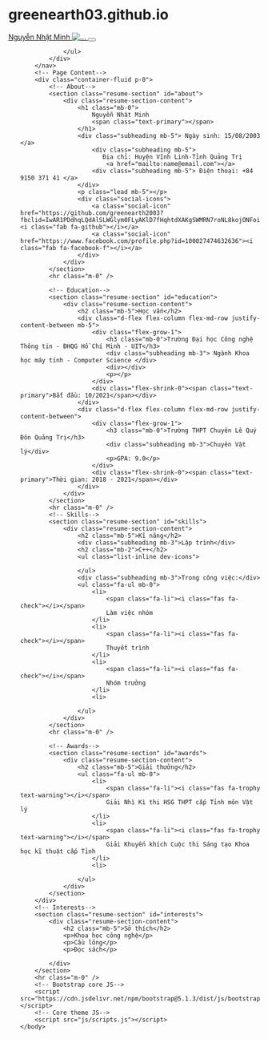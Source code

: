 # greenearth03.github.io
<html lang="en">
    <head>
        <meta charset="utf-8" />
        <meta name="viewport" content="width=device-width, initial-scale=1, shrink-to-fit=no" />
        <meta name="description" content="" />
        <meta name="author" content="" />
        <title>Resume - Start Bootstrap Theme</title>
        <link rel="icon" type="image/x-icon" href="assets/img/favicon.ico" />
        <!-- Font Awesome icons (free version)-->
        <script src="https://use.fontawesome.com/releases/v5.15.4/js/all.js" crossorigin="anonymous"></script>
        <!-- Google fonts-->
        <link href="https://fonts.googleapis.com/css?family=Saira+Extra+Condensed:500,700" rel="stylesheet" type="text/css" />
        <link href="https://fonts.googleapis.com/css?family=Muli:400,400i,800,800i" rel="stylesheet" type="text/css" />
        <!-- Core theme CSS (includes Bootstrap)-->
        <link href="css/styles.css" rel="stylesheet" />
    </head>
    <body id="page-top">
        <!-- Navigation-->
        <nav class="navbar navbar-expand-lg navbar-dark bg-primary fixed-top" id="sideNav">
            <a class="navbar-brand js-scroll-trigger" href="#page-top">
                <span class="d-block d-lg-none">Nguyễn Nhật Minh</span>
                <span class="d-none d-lg-block"><img class="img-fluid img-profile rounded-circle mx-auto mb-2" src="assets/img/profile.png" alt="..." /></span>
            </a>
            <button class="navbar-toggler" type="button" data-bs-toggle="collapse" data-bs-target="#navbarResponsive" aria-controls="navbarResponsive" aria-expanded="false" aria-label="Toggle navigation"><span class="navbar-toggler-icon"></span></button>
            <div class="collapse navbar-collapse" id="navbarResponsive">
                <ul class="navbar-nav">
            
                </ul>
            </div>
        </nav>
        <!-- Page Content-->
        <div class="container-fluid p-0">
            <!-- About-->
            <section class="resume-section" id="about">
                <div class="resume-section-content">
                    <h1 class="mb-0">
                        Nguyễn Nhật Minh
                        <span class="text-primary"></span>
                    </h1>
                    <div class="subheading mb-5"> Ngày sinh: 15/08/2003 </a>
                        <div class="subheading mb-5">
                           Địa chỉ: Huyện Vĩnh Linh-Tỉnh Quảng Trị
                            <a href="mailto:name@email.com"></a>
                        <div class="subheading mb-5"> Điện thoại: +84 9150 371 41 </a>
                    </div>
                    <p class="lead mb-5"></p>
                    <div class="social-icons">
                        <a class="social-icon" href="https://github.com/greenearth2003?fbclid=IwAR1PDdhqLQdAlSLWGlym0FLyAKlD7fHqhtdXAKgSWMRN7roNL8kojONFois"><i class="fab fa-github"></i></a>
                        <a class="social-icon" href="https://www.facebook.com/profile.php?id=100027474632636"><i class="fab fa-facebook-f"></i></a>
                    </div>
                </div>
            </section>
            <hr class="m-0" />
           
            <!-- Education-->
            <section class="resume-section" id="education">
                <div class="resume-section-content">
                    <h2 class="mb-5">Học vấn</h2>
                    <div class="d-flex flex-column flex-md-row justify-content-between mb-5">
                        <div class="flex-grow-1">
                            <h3 class="mb-0">Trường Đại học Công nghệ Thông tin - ĐHQG Hồ Chí Minh - UIT</h3>
                            <div class="subheading mb-3"> Ngành Khoa học máy tính - Computer Science </div>
                            <div></div>
                            <p></p>
                        </div>
                        <div class="flex-shrink-0"><span class="text-primary">Bắt đầu: 10/2021</span></div>
                    </div>
                    <div class="d-flex flex-column flex-md-row justify-content-between">
                        <div class="flex-grow-1">
                            <h3 class="mb-0">Trường THPT Chuyên Lê Quý Đôn Quảng Trị</h3>
                            <div class="subheading mb-3">Chuyên Vật lý</div>
                            <p>GPA: 9.0</p>
                        </div>
                        <div class="flex-shrink-0"><span class="text-primary">Thời gian: 2018 - 2021</span></div>
                    </div>
                </div>
            </section>
            <hr class="m-0" />
            <!-- Skills-->
            <section class="resume-section" id="skills">
                <div class="resume-section-content">
                    <h2 class="mb-5">Kĩ năng</h2>
                    <div class="subheading mb-3">Lập trình</div>
                    <h2 class="mb-2">C++</h2>
                    <ul class="list-inline dev-icons">
                       
                    </ul>
                    <div class="subheading mb-3">Trong công việc:</div>
                    <ul class="fa-ul mb-0">
                        <li>
                            <span class="fa-li"><i class="fas fa-check"></i></span>
                            Làm việc nhóm
                        </li>
                        <li>
                            <span class="fa-li"><i class="fas fa-check"></i></span>
                            Thuyết trình
                        </li>
                        <li>
                            <span class="fa-li"><i class="fas fa-check"></i></span>
                            Nhóm trưởng 
                        </li>
                        <li>
                           
                    </ul>
                </div>
            </section>
            <hr class="m-0" />
            
            <!-- Awards-->
            <section class="resume-section" id="awards">
                <div class="resume-section-content">
                    <h2 class="mb-5">Giải thưởng</h2>
                    <ul class="fa-ul mb-0">
                        <li>
                            <span class="fa-li"><i class="fas fa-trophy text-warning"></i></span>
                            Giải Nhì Kì thi HSG THPT cấp Tỉnh môn Vật lý 
                        </li>
                        <li>
                            <span class="fa-li"><i class="fas fa-trophy text-warning"></i></span>
                            Giải Khuyến khích Cuộc thi Sáng tạo Khoa học kĩ thuật cấp Tỉnh 
                        </li>
                        <li>
                            
                    </ul>
                </div>
            </section>
        </div>
        <!-- Interests-->
        <section class="resume-section" id="interests">
            <div class="resume-section-content">
                <h2 class="mb-5">Sở thích</h2>
                <p>Khoa học công nghệ</p>
                <p>Cầu lông</p>
                <p>Đọc sách</p>
                
            </div>
        </section>
        <hr class="m-0" />
        <!-- Bootstrap core JS-->
        <script src="https://cdn.jsdelivr.net/npm/bootstrap@5.1.3/dist/js/bootstrap.bundle.min.js"></script>
        <!-- Core theme JS-->
        <script src="js/scripts.js"></script>
    </body>
</html>
